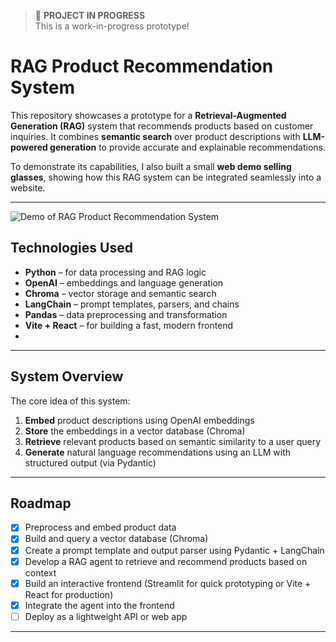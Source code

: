 > 🚧 **PROJECT IN PROGRESS**  
> This is a work-in-progress prototype!

# RAG Product Recommendation System

This repository showcases a prototype for a **Retrieval-Augmented Generation (RAG)** system that recommends products based on customer inquiries. It combines **semantic search** over product descriptions with **LLM-powered generation** to provide accurate and explainable recommendations.

To demonstrate its capabilities, I also built a small **web demo selling glasses**, showing how this RAG system can be integrated seamlessly into a website.

---

![Demo of RAG Product Recommendation System](demo/Demo.gif)


## Technologies Used

- **Python** – for data processing and RAG logic
- **OpenAI** – embeddings and language generation
- **Chroma** – vector storage and semantic search
- **LangChain** – prompt templates, parsers, and chains
- **Pandas** – data preprocessing and transformation
- **Vite + React** – for building a fast, modern frontend
- 
---

## System Overview

The core idea of this system:

1. **Embed** product descriptions using OpenAI embeddings
2. **Store** the embeddings in a vector database (Chroma)
3. **Retrieve** relevant products based on semantic similarity to a user query
4. **Generate** natural language recommendations using an LLM with structured output (via Pydantic)

---

## Roadmap

- [x] Preprocess and embed product data
- [x] Build and query a vector database (Chroma)
- [x] Create a prompt template and output parser using Pydantic + LangChain
- [x] Develop a RAG agent to retrieve and recommend products based on context
- [x] Build an interactive frontend (Streamlit for quick prototyping or Vite + React for production)
- [x] Integrate the agent into the frontend
- [ ] Deploy as a lightweight API or web app

---

